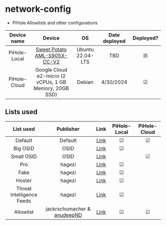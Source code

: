 # network-config
* PiHole Allowlists and other configurations

|Device name|Device|OS|Date deployed|Deployed?|
|:--------:|:--------:|:-----:|:-----:|:-----:|
|PiHole-Local|[Sweet Potato AML-S905X-CC-V2](https://libre.computer/products/aml-s905x-cc-v2/)|Ubuntu 22.04-LTS|TBD|&#9746;|
|PiHole-Cloud|Google Cloud e2-micro (2 vCPUs, 1 GB Memory, 20GB SSD)|Debian|4/30/2024|&#x2611;|


## Lists used
|List used|Publisher|Link|PiHole-Local|PiHole-Cloud|
|:--------:|:--------:|:-----:|:-----:|:-----:|
|Default|Default|[Link](https://raw.githubusercontent.com/StevenBlack/hosts/master/hosts)|&#x2611;|&#x2611;
|Big OSID|OSID|[Link](https://big.oisd.nl)|&#x2611;
|Small OSID|OSID|[Link](https://small.oisd.nl)||&#x2611;
|Pro|hagezi|[Link](https://raw.githubusercontent.com/hagezi/dns-blocklists/main/domains/pro.txt)|&#x2611;
|Fake|hagezi|[Link](https://raw.githubusercontent.com/hagezi/dns-blocklists/main/adblock/fake.txt)|&#x2611;
|Hoster|hagezi|[Link](https://raw.githubusercontent.com/hagezi/dns-blocklists/main/adblock/hoster.txt)|&#x2611;
|Threat Intelligence Feeds|hagezi|[Link](https://raw.githubusercontent.com/hagezi/dns-blocklists/main/domains/tif.txt)|&#x2611;
|Allowlist|jackrschumacher & [anudeepND](https://raw.githubusercontent.com/anudeepND/whitelist/refs/heads/master/domains/whitelist.txt)|[Link](https://raw.githubusercontent.com/jackrschumacher/network-config/refs/heads/main/whitelist.txt)|&#x2611;|&#x2611;

